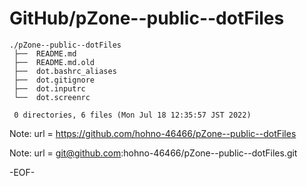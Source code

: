 # GitHub/pZone--public--dotFiles

    ./pZone--public--dotFiles
     ├──  README.md
     ├──  README.md.old
     ├──  dot.bashrc_aliases
     ├──  dot.gitignore
     ├──  dot.inputrc
     └──  dot.screenrc
     
     0 directories, 6 files (Mon Jul 18 12:35:57 JST 2022)


Note: 	url = https://github.com/hohno-46466/pZone--public--dotFiles

Note:   url = git@github.com:hohno-46466/pZone--public--dotFiles.git

-EOF-
